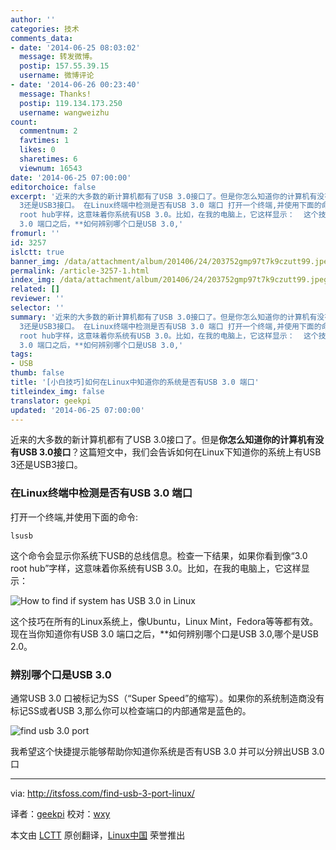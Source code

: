 ```yaml
---
author: ''
categories: 技术
comments_data:
- date: '2014-06-25 08:03:02'
  message: 转发微博。
  postip: 157.55.39.15
  username: 微博评论
- date: '2014-06-26 00:23:40'
  message: Thanks!
  postip: 119.134.173.250
  username: wangweizhu
count:
  commentnum: 2
  favtimes: 1
  likes: 0
  sharetimes: 6
  viewnum: 16543
date: '2014-06-25 07:00:00'
editorchoice: false
excerpt: '近来的大多数的新计算机都有了USB 3.0接口了。但是你怎么知道你的计算机有没有USB 3.0接口？这篇短文中，我们会告诉如何在Linux下知道你的系统上有USB
  3还是USB3接口。 在Linux终端中检测是否有USB 3.0 端口 打开一个终端,并使用下面的命令: lsusb  这个命令会显示你系统下USB的总线信息。检查一下结果，如果你看到像3.0
  root hub字样，这意味着你系统有USB 3.0。比如，在我的电脑上，它这样显示：  这个技巧在所有的Linux系统上，像Ubuntu，Linux Mint，Fedora等等都有效。现在当你知道你有USB
  3.0 端口之后，**如何辨别哪个口是USB 3.0,'
fromurl: ''
id: 3257
islctt: true
banner_img: /data/attachment/album/201406/24/203752gmp97t7k9czutt99.jpeg
permalink: /article-3257-1.html
index_img: /data/attachment/album/201406/24/203752gmp97t7k9czutt99.jpeg.thumb.jpg
related: []
reviewer: ''
selector: ''
summary: '近来的大多数的新计算机都有了USB 3.0接口了。但是你怎么知道你的计算机有没有USB 3.0接口？这篇短文中，我们会告诉如何在Linux下知道你的系统上有USB
  3还是USB3接口。 在Linux终端中检测是否有USB 3.0 端口 打开一个终端,并使用下面的命令: lsusb  这个命令会显示你系统下USB的总线信息。检查一下结果，如果你看到像3.0
  root hub字样，这意味着你系统有USB 3.0。比如，在我的电脑上，它这样显示：  这个技巧在所有的Linux系统上，像Ubuntu，Linux Mint，Fedora等等都有效。现在当你知道你有USB
  3.0 端口之后，**如何辨别哪个口是USB 3.0,'
tags:
- USB
thumb: false
title: '[小白技巧]如何在Linux中知道你的系统是否有USB 3.0 端口'
titleindex_img: false
translator: geekpi
updated: '2014-06-25 07:00:00'
---
```


近来的大多数的新计算机都有了USB 3.0接口了。但是**你怎么知道你的计算机有没有USB 3.0接口**？这篇短文中，我们会告诉如何在Linux下知道你的系统上有USB 3还是USB3接口。


### 在Linux终端中检测是否有USB 3.0 端口


打开一个终端,并使用下面的命令:



```
lsusb

```

这个命令会显示你系统下USB的总线信息。检查一下结果，如果你看到像“3.0 root hub”字样，这意味着你系统有USB 3.0。比如，在我的电脑上，它这样显示：


![How to find if system has USB 3.0 in Linux](/data/attachment/album/201406/24/203752gmp97t7k9czutt99.jpeg)


这个技巧在所有的Linux系统上，像Ubuntu，Linux Mint，Fedora等等都有效。现在当你知道你有USB 3.0 端口之后，\*\*如何辨别哪个口是USB 3.0,哪个是USB 2.0。


### 辨别哪个口是USB 3.0


通常USB 3.0 口被标记为SS（“Super Speed”的缩写）。如果你的系统制造商没有标记SS或者USB 3,那么你可以检查端口的内部通常是蓝色的。


![find usb 3.0 port](/data/attachment/album/201406/24/203753rvtplbbd1lp8vbv8.jpg)


我希望这个快捷提示能够帮助你知道你系统是否有USB 3.0 并可以分辨出USB 3.0 口




---


via: <http://itsfoss.com/find-usb-3-port-linux/>


译者：[geekpi](https://github.com/geekpi) 校对：[wxy](https://github.com/wxy)


本文由 [LCTT](https://github.com/LCTT/TranslateProject) 原创翻译，[Linux中国](http://linux.cn/) 荣誉推出